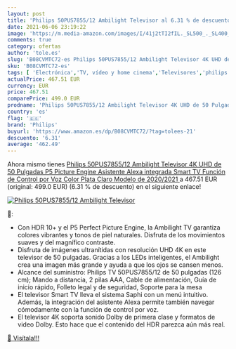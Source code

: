 ```yaml
---
layout: post
title: 'Philips 50PUS7855/12 Ambilight Televisor al 6.31 % de descuento'
date: 2021-06-06 23:19:22
image: 'https://m.media-amazon.com/images/I/41j2tTI2fIL._SL500_._SL400_.jpg'
comments: true
category: ofertas
author: 'tole.es'
slug: 'B08CVMTC72-es Philips 50PUS7855/12 Ambilight Televisor 4K UHD de 50...'
sku: 'B08CVMTC72-es'
tags: [ 'Electrónica','TV, vídeo y home cinema','Televisores','philips','smart','televisor','tv', ]
actualPrice: 467.51 EUR
currency: EUR
price: 467.51
comparePrice: 499.0 EUR
prodname: 'Philips 50PUS7855/12 Ambilight Televisor 4K UHD de 50 Pulgadas  P5 Picture Engine  Asistente Alexa integrada  Smart TV  Función de Control por Voz   Color Plata Claro  Modelo de 2020/2021 '
country: 'es'
flag: '🇪🇸'
brand: 'Philips'
buyurl: 'https://www.amazon.es/dp/B08CVMTC72/?tag=tolees-21'
descuento: '6.31'
average: '462.49'
---
```


Ahora mismo tienes [Philips 50PUS7855/12 Ambilight Televisor 4K UHD de 50 Pulgadas  P5 Picture Engine  Asistente Alexa integrada  Smart TV  Función de Control por Voz   Color Plata Claro  Modelo de 2020/2021 ](https://www.amazon.es/dp/B08CVMTC72/?tag=tolees-21) a 467.51 EUR (original: 499.0 EUR) (6.31 %  de descuento) en el siguiente enlace!

[![Philips 50PUS7855/12 Ambilight Televisor](https://m.media-amazon.com/images/I/41j2tTI2fIL._SL500_._SL400_.jpg)](https://www.amazon.es/dp/B08CVMTC72/?tag=tolees-21)

🔎:

- Con HDR 10+ y el P5 Perfect Picture Engine, la Ambilight TV garantiza colores vibrantes y tonos de piel naturales. Disfruta de los movimientos suaves y del magnífico contraste.
- Disfruta de imágenes ultranítidas con resolución UHD 4K en este televisor de 50 pulgadas. Gracias a los LEDs inteligentes, el Ambilight crea una imagen más grande y ayuda a que los ojos se cansen menos.
- Alcance del suministro: Philips TV 50PUS7855/12 de 50 pulgadas (126 cm); Mando a distancia, 2 pilas AAA, Cable de alimentación, Guía de inicio rápido, Folleto legal y de seguridad, Soporte para la mesa
- El televisor Smart TV lleva el sistema Saphi con un menú intuitivo. Además, la integración del asistente Alexa permite también navegar cómodamente con la función de control por voz.
- El televisor 4K soporta sonido Dolby de primera clase y formatos de video Dolby. Esto hace que el contenido del HDR parezca aún más real.

[🛒 Visítala!!!](https://www.amazon.es/dp/B08CVMTC72/?tag=tolees-21)
